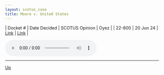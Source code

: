 ```yaml
---
layout: scotus_case
title: Moore v. United States
---
```


| Docket # | Date Decided | SCOTUS Opinion | Oyez |
| 22-800 | 20 Jun 24 | [Link](https://www.supremecourt.gov/opinions/23pdf/602us1r41_h3dj.pdf) | [Link](https://www.oyez.org/cases/2023/22-800) |

<audio controls>
   <source src='./resources/22-800.mp3' type='audio/mpeg'>
</audio>

<object data='./resources/22-800.pdf' type='application/pdf'></object>

---

[Up](./README.md)